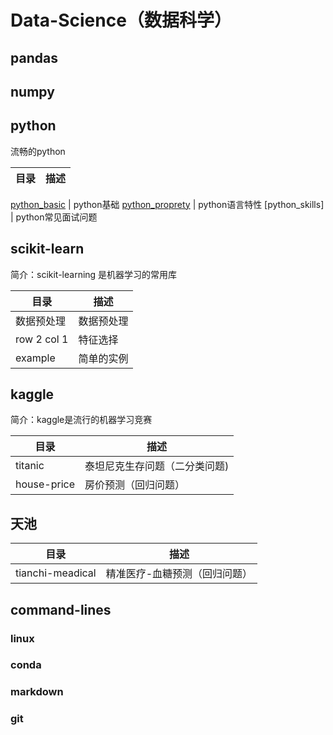 # Data-Science（数据科学）## pandas## numpy## python流畅的python目录 | 描述---|---[python_basic](https://github.com/lizhe960118/Data-Science/blob/master/python/python-basic.md) | python基础[python_proprety](https://github.com/lizhe960118/Data-Science/blob/master/python/python-property.md) | python语言特性[python_skills] | python常见面试问题## scikit-learn简介：scikit-learning 是机器学习的常用库目录 | 描述---|---数据预处理 | 数据预处理row 2 col 1 | 特征选择example | 简单的实例## kaggle简介：kaggle是流行的机器学习竞赛目录 | 描述---|---titanic | 泰坦尼克生存问题（二分类问题)house-price | 房价预测（回归问题） ## 天池目录 | 描述---|---tianchi-meadical | 精准医疗-血糖预测（回归问题）## command-lines### linux### conda### markdown### git